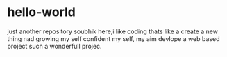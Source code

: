 # hello-world
just another repository
soubhik here,i like coding thats like a create a new thing nad growing my self confident my self,
my aim devlope a web based project such a wonderfull projec. 
